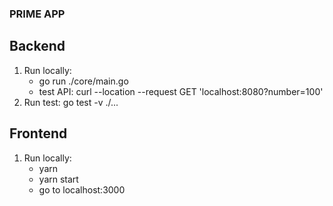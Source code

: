 ### PRIME APP

## Backend
1. Run locally: 
    - go run ./core/main.go
    - test API: curl --location --request GET 'localhost:8080?number=100'
2. Run test:  go test -v ./...

## Frontend
1. Run locally:
   - yarn
   - yarn start
   - go to localhost:3000 
